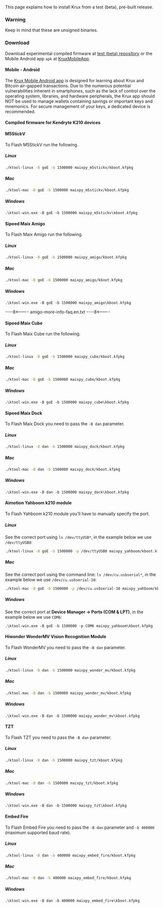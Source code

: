 This page explains how to install Krux from a test (beta), pre-built release.

### Warning
Keep in mind that these are unsigned binaries.

### Download
Download experimental compiled firmware at [test (beta) repository](https://github.com/odudex/krux_binaries) or the Mobile Android app `apk` at [KruxMobileApp](https://github.com/selfcustody/KruxMobileApp).

#### Mobile - Android
The [Krux Mobile Android app](../../faq.md#what-is-krux-mobile-android-app) is designed for learning about Krux and Bitcoin air-gapped transactions. Due to the numerous potential vulnerabilities inherent in smartphones, such as the lack of control over the operating system, libraries, and hardware peripherals, the Krux app should NOT be used to manage wallets containing savings or important keys and mnemonics. For secure management of your keys, a dedicated device is recommended.

#### Compiled firmware for Kendryte K210 devices
#### M5StickV
To Flash M5StickV run the following.

##### Linux
```bash
./ktool-linux -B goE -b 1500000 maixpy_m5stickv/kboot.kfpkg
```

##### Mac
```bash
./ktool-mac -B goE -b 1500000 maixpy_m5stickv/kboot.kfpkg
```

##### Windows
```pwsh
.\ktool-win.exe -B goE -b 1500000 maixpy_m5stickv\kboot.kfpkg
```

#### Sipeed Maix Amigo
To Flash Maix Amigo run the following.

##### Linux
```bash
./ktool-linux -B goE -b 1500000 maixpy_amigo/kboot.kfpkg
```

##### Mac
```bash
./ktool-mac -B goE -b 1500000 maixpy_amigo/kboot.kfpkg
```

##### Windows
```pwsh
.\ktool-win.exe -B goE -b 1500000 maixpy_amigo\kboot.kfpkg
```

----8<----
amigo-more-info-faq.en.txt
----8<----

#### Sipeed Maix Cube
To Flash Maix Cube run the following.

##### Linux
```bash
./ktool-linux -B goE -b 1500000 maixpy_cube/kboot.kfpkg
```

##### Mac
```bash
./ktool-mac -B goE -b 1500000 maixpy_cube/kboot.kfpkg
```

##### Windows
```pwsh
.\ktool-win.exe -B goE -b 1500000 maixpy_cube\kboot.kfpkg
```

#### Sipeed Maix Dock
To Flash Maix Dock you need to pass the `-B dan` parameter.

##### Linux
```bash
./ktool-linux -B dan -b 1500000 maixpy_dock/kboot.kfpkg
```

##### Mac
```bash
./ktool-mac -B dan -b 1500000 maixpy_dock/kboot.kfpkg
```

##### Windows
```pwsh
.\ktool-win.exe -B dan -b 1500000 maixpy_dock\kboot.kfpkg
```

#### Aimotion Yahboom k210 module
To Flash Yahboom k210 module you'll have to manually specify the port.

##### Linux
See the correct port using `ls /dev/ttyUSB*`, in the example below we use `/dev/ttyUSB0`:
```bash
./ktool-linux -B goE -b 1500000 -p /dev/ttyUSB0 maixpy_yahboom/kboot.kfpkg
```

##### Mac
See the correct port using the command line: `ls /dev/cu.usbserial*`, in the example below we use `/dev/cu.usbserial-10`:
```bash
./ktool-mac -B goE -b 1500000 -p /dev/cu.usbserial-10 maixpy_yahboom/kboot.kfpkg
```

##### Windows
See the correct port at **Device Manager -> Ports (COM & LPT)**, in the example below we use `COM6`:
```pwsh
.\ktool-win.exe -B goE -b 1500000 -p COM6 maixpy_yahboom\kboot.kfpkg
```

#### Hiwonder WonderMV Vision Recognition Module
To Flash WonderMV you need to pass the `-B dan` parameter.

##### Linux
```bash
./ktool-linux -B dan -b 1500000 maixpy_wonder_mv/kboot.kfpkg
```

##### Mac
```bash
./ktool-mac -B dan -b 1500000 maixpy_wonder_mv/kboot.kfpkg
```

##### Windows
```pwsh
.\ktool-win.exe -B dan -b 1500000 maixpy_wonder_mv\kboot.kfpkg
```

#### TZT
To Flash TZT you need to pass the `-B dan` parameter.

##### Linux
```bash
./ktool-linux -B dan -b 1500000 maixpy_tzt/kboot.kfpkg
```

##### Mac
```bash
./ktool-mac -B dan -b 1500000 maixpy_tzt/kboot.kfpkg
```

##### Windows
```pwsh
.\ktool-win.exe -B dan -b 1500000 maixpy_tzt\kboot.kfpkg
```

#### Embed Fire
To Flash Embed Fire you need to pass the `-B dan` parameter and `-b 400000` (maximum supported baud rate).

##### Linux
```bash
./ktool-linux -B dan -b 400000 maixpy_embed_fire/kboot.kfpkg
```

##### Mac
```bash
./ktool-mac -B dan -b 400000 maixpy_embed_fire/kboot.kfpkg
```

##### Windows
```pwsh
.\ktool-win.exe -B dan -b 400000 maixpy_embed_fire\kboot.kfpkg
```
